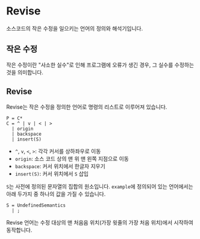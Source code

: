 # Revise

소스코드의 작은 수정을 일으키는 언어의 정의와 해석기입니다.

## 작은 수정
작은 수정이란 "사소한 실수"로 인해 프로그램에 오류가 생긴 경우, 그 실수를 수정하는 것을 의미합니다.

## Revise
Revise는 작은 수정을 정의한 언어로 명령의 리스트로 이루어져 있습니다.
```
P = C*
C = ^ | v | < | >
  | origin
  | backspace
  | insert(S)
```
* `^`, `v`, `<`, `>`: 각각 커서를 상하좌우로 이동
* `origin`: 소스 코드 상의 맨 위 맨 왼쪽 지점으로 이동
* `backspace`: 커서 위치에서 한글자 지우기
* `insert(S)`: 커서 위치에서 `S` 삽입

`S`는 사전에 정의된 문자열의 집합의 원소입니다.
`example`에 정의되어 있는 언어에서는 아래 두가지 중 하나의 값을 가질 수 있습니다.
```
S = UndefinedSemantics
  | ;
```

Revise 언어는 수정 대상의 맨 처음음 위치(가장 윗줄의 가장 처음 위치)에서 시작하여 동작합니다.
